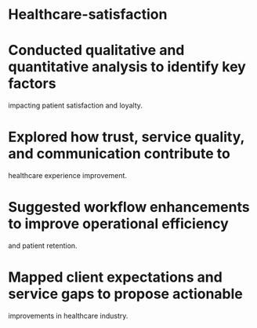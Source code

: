 # Healthcare-satisfaction


# Conducted qualitative and quantitative analysis to identify key factors 
impacting patient satisfaction and loyalty. 

# Explored how trust, service quality, and communication contribute to 
healthcare experience improvement. 

# Suggested workflow enhancements to improve operational efficiency 
and patient retention. 

# Mapped client expectations and service gaps to propose actionable 
improvements in healthcare industry.
